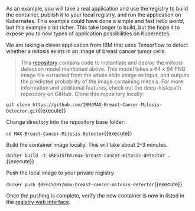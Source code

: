 As an example, you will take a real application and use the registry to build the container, publish it to your local registry, and run the application on Kubernetes. This example could have done a simple and fast _hello world_, but this example a bit richer. This take longer to build, but the hope it to expose you to new types of application possibilities on Kubernetes.

We are taking a clever application from IBM that uses Tensorflow to detect whether a mitosis exists in an image of breast cancer tumor cells.

> This [repository](https://github.com/IBM/MAX-Breast-Cancer-Mitosis-Detector) contains code to instantiate and deploy the mitosis detection model mentioned above. This model takes a 64 x 64 PNG image file extracted from the whole slide image as input, and outputs the predicted probability of the image containing mitosis. For more information and additional features, check out the deep-histopath repository on GitHub.
Clone this repository locally:

`git clone https://github.com/IBM/MAX-Breast-Cancer-Mitosis-Detector.git`{{execute}}

Change directory into the repository base folder:

`cd MAX-Breast-Cancer-Mitosis-Detector`{{execute}}

Build the container image locally. This will take about 2-3 minutes.

`docker build -t $REGISTRY/max-breast-cancer-mitosis-detector .`{{execute}}

Push the local image to your private registry.

`docker push $REGISTRY/max-breast-cancer-mitosis-detector`{{execute}}

Once the pushing is complete, verify the new container is now in listed in the [registry web interface](
https://[[HOST_SUBDOMAIN]]-31000-[[KATACODA_HOST]].environments.katacoda.com/).
